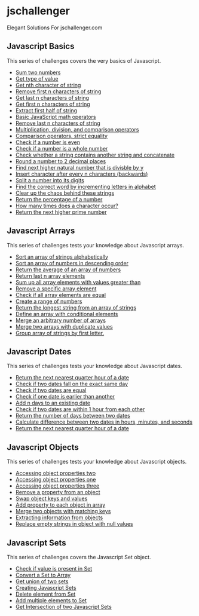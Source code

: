 # jschallenger
Elegant Solutions For jschallenger.com

## Javascript Basics
This series of challenges covers the very basics of Javascript.
 - [Sum two numbers](./Javascript%20basics/Sum%20two%20numbers.js)
 - [Get type of value](./Javascript%20basics/Get%20type%20of%20value.js)
 - [Get nth character of string](./Javascript%20basics/Get%20nth%20character%20of%20string.js)
 - [Remove first n characters of string](./Javascript%20basics/Remove%20first%20n%20characters%20of%20string.js)
 - [Get last n characters of string](./Javascript%20basics/Get%20last%20n%20characters%20of%20string.js)
 - [Get first n characters of string](./Javascript%20basics/Get%20first%20n%20characters%20of%20string.js)
 - [Extract first half of string](./Javascript%20basics/Extract%20first%20half%20of%20string.js)
 - [Basic JavaScript math operators](./Javascript%20basics/Basic%20JavaScript%20math%20operators.js)
 - [Remove last n characters of string](./Javascript%20basics/Remove%20last%20n%20characters%20of%20string.js)
 - [Multiplication, division, and comparison operators](./Javascript%20basics/Multiplication,%20division,%20and%20comparison%20operators.js)
 - [Comparison operators, strict equality](./Javascript%20basics/Comparison%20operators,%20strict%20equality.js)
 - [Check if a number is even](./Javascript%20basics/Check%20if%20a%20number%20is%20even.js)
 - [Check if a number is a whole number](./Javascript%20basics/Check%20if%20a%20number%20is%20a%20whole%20number.js)
 - [Check whether a string contains another string and concatenate](./Javascript%20basics/Check%20whether%20a%20string%20contains%20another%20string%20and%20concatenate.js)
 - [Round a number to 2 decimal places](./Javascript%20basics/Round%20a%20number%20to%202%20decimal%20places.js)
 - [Find next higher natural number that is divisble by y](./Javascript%20basics/Find%20next%20higher%20natural%20number%20that%20is%20divisble%20by%20y.js)
 - [Insert character after every n characters (backwards)](./Javascript%20basics/Insert%20character%20after%20every%20n%20characters%20(backwards).js)
 - [Split a number into its digits](./Javascript%20basics/Split%20a%20number%20into%20its%20digits.js)
 - [Find the correct word by incrementing letters in alphabet](./Javascript%20basics/Find%20the%20correct%20word%20by%20incrementing%20letters%20in%20alphabet.js)
 - [Clear up the chaos behind these strings](./Javascript%20basics/Clear%20up%20the%20chaos%20behind%20these%20strings.js)
 - [Return the percentage of a number](./Javascript%20basics/Return%20the%20percentage%20of%20a%20number.js)
 - [How many times does a character occur?](./Javascript%20basics/How%20many%20times%20does%20a%20character%20occur.js)
 - [Return the next higher prime number](./Javascript%20basics/Return%20the%20next%20higher%20prime%20number.js)

## Javascript Arrays
This series of challenges tests your knowledge about Javascript arrays.
 - [Sort an array of strings alphabetically](./Javascript%20Arrays/Sort%20an%20array%20of%20strings%20alphabetically.js)
 - [Sort an array of numbers in descending order](./Javascript%20Arrays/Sort%20an%20array%20of%20numbers%20in%20descending%20order.js)
 - [Return the average of an array of numbers](./Javascript%20Arrays/Return%20the%20average%20of%20an%20array%20of%20numbers.js)
 - [Return last n array elements](./Javascript%20Arrays/Return%20last%20n%20array%20elements.js)
 - [Sum up all array elements with values greater than](./Javascript%20Arrays/Sum%20up%20all%20array%20elements%20with%20values%20greater%20than.js)
 - [Remove a specific array element](./Javascript%20Arrays/Remove%20a%20specific%20array%20element.js)
 - [Check if all array elements are equal](./Javascript%20Arrays/Check%20if%20all%20array%20elements%20are%20equal.js)
 - [Create a range of numbers](./Javascript%20Arrays/Create%20a%20range%20of%20numbers.js)
 - [Return the longest string from an array of strings](./Javascript%20Arrays/Return%20the%20longest%20string%20from%20an%20array%20of%20strings.js)
 - [Define an array with conditional elements](./Javascript%20Arrays/Define%20an%20array%20with%20conditional%20elements.js)
 - [Merge an arbitrary number of arrays](./Javascript%20Arrays/Merge%20an%20arbitrary%20number%20of%20arrays.js)
 - [Merge two arrays with duplicate values](./Javascript%20Arrays/Merge%20two%20arrays%20with%20duplicate%20values.js)
 - [Group array of strings by first letter.](./Javascript%20Arrays/Group%20array%20of%20strings%20by%20first%20letter.js)

## Javascript Dates
This series of challenges tests your knowledge about Javascript dates.
- [Return the next nearest quarter hour of a date](./Javascript%20Dates/Return%20the%20next%20nearest%20quarter%20hour%20of%20a%20date.js)
- [Check if two dates fall on the exact same day](./Javascript%20Dates/Check%20if%20two%20dates%20fall%20on%20the%20exact%20same%20day.js)
- [Check if two dates are equal](./Javascript%20Dates/Check%20if%20two%20dates%20are%20equal.js)
- [Check if one date is earlier than another](./Javascript%20Dates/Check%20if%20one%20date%20is%20earlier%20than%20another.js)
- [Add n days to an existing date](./Javascript%20Dates/Add%20n%20days%20to%20an%20existing%20date.js)
- [Check if two dates are within 1 hour from each other](./Javascript%20Dates/Check%20if%20two%20dates%20are%20within%201%20hour%20from%20each%20other.js)
- [Return the number of days between two dates](./Javascript%20Dates/Return%20the%20number%20of%20days%20between%20two%20dates.js)
- [Calculate difference between two dates in hours, minutes, and seconds](./Javascript%20Dates/Calculate%20difference%20between%20two%20dates%20in%20hours,%20minutes,%20and%20seconds.js)
- [Return the next nearest quarter hour of a date](./Javascript%20Dates/Return%20the%20next%20nearest%20quarter%20hour%20of%20a%20date.js)

## Javascript Objects
This series of challenges tests your knowledge about Javascript objects.
- [Accessing object properties two](./Javascript%20Objects/Accessing%20object%20properties%20two.js)
- [Accessing object properties one](./Javascript%20Objects/Accessing%20object%20properties%20one.js)
- [Accessing object properties three](./Javascript%20Objects/Accessing%20object%20properties%20three.js)
- [Remove a property from an object](./Javascript%20Objects/Remove%20a%20property%20from%20an%20object.js)
- [Swap object keys and values](./Javascript%20Objects/Swap%20object%20keys%20and%20values.js)
- [Add property to each object in array](./Javascript%20Objects/Add%20property%20to%20each%20object%20in%20array.js)
- [Merge two objects with matching keys](./Javascript%20Objects/Merge%20two%20objects%20with%20matching%20keys.js)
- [Extracting information from objects](./Javascript%20Objects/Extracting%20information%20from%20objects.js)
- [Replace empty strings in object with null values](./Javascript%20Objects/Replace%20empty%20strings%20in%20object%20with%20null%20values.js)

## Javascript Sets
This series of challenges covers the Javascript Set object.
- [Check if value is present in Set](./Javascript%20Sets/Check%20if%20value%20is%20present%20in%20Set.js)
- [Convert a Set to Array](./Javascript%20Sets/Convert%20a%20Set%20to%20Array.js)
- [Get union of two sets](./Javascript%20Sets/Get%20union%20of%20two%20sets.js)
- [Creating Javascript Sets](./Javascript%20Sets/Creating%20Javascript%20Sets.js)
- [Delete element from Set](./Javascript%20Sets/Delete%20element%20from%20Set.js)
- [Add multiple elements to Set](./Javascript%20Sets/Add%20multiple%20elements%20to%20Set.js)
- [Get Intersection of two Javascript Sets](./Javascript%20Sets/Get%20Intersection%20of%20two%20Javascript%20Sets.js)
